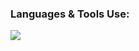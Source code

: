 ### Languages & Tools Use:
<img src="http://img.shields.io/badge/-VS%20Code-000000?style=for-the-badge&logo=Visual-studio-code&logoColor=blue">
